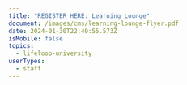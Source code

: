 ```yaml
---
title: "REGISTER HERE: Learning Lounge"
document: /images/cms/learning-lounge-flyer.pdf
date: 2024-01-30T22:40:55.573Z
isMobile: false
topics:
  - lifeloop-university
userTypes:
  - staff
---
```

